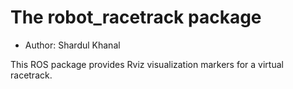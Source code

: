 # The robot_racetrack package

- Author: Shardul Khanal

This ROS package provides Rviz visualization markers for a virtual racetrack.
